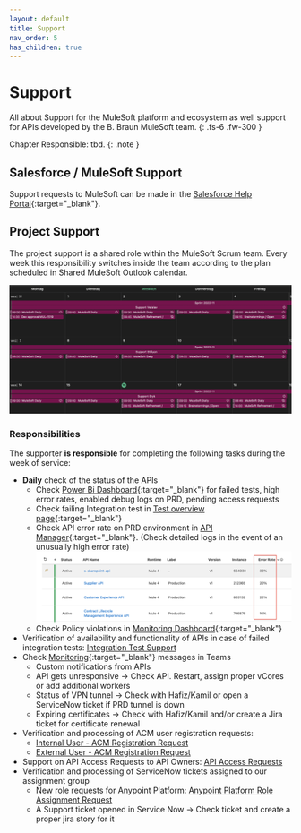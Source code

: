 ```yaml
---
layout: default
title: Support
nav_order: 5
has_children: true
---
```

# Support

All about Support for the MuleSoft platform and ecosystem as well support for APIs developed by the B. Braun MuleSoft team.
{: .fs-6 .fw-300 }

Chapter Responsible: tbd.
{: .note }

## Salesforce / MuleSoft Support
Support requests to MuleSoft can be made in the [Salesforce Help Portal](https://help.salesforce.com/s/support){:target="_blank"}. 

## Project Support
The project support is a shared role within the MuleSoft Scrum team. Every week this responsibility switches inside the team according to the plan scheduled in Shared MuleSoft Outlook calendar.

![Support Schedule](./images/ProjectSupport_Schedule.png "Support Schedule")

### Responsibilities
The supporter **is responsible** for completing the following tasks during the week of service:

- **Daily** check of the status of the APIs
    - Check [Power Bi Dashboard](https://app.powerbi.com/groups/160574ba-b011-4d64-abe3-b167d45ac973/reports/976b77fb-5931-4a04-b2aa-a44dcb1d9928/ReportSection?experience=power-bi){:target="_blank"} for failed tests, high error rates, enabled debug logs on PRD, pending access requests
    - Check failing Integration test in [Test overview page](https://pages.code.bbraun.io/IT-BS-MuleSoft/integration-test-overview-page/){:target="_blank"}
    - Check API error rate on PRD environment in [API Manager](https://eu1.anypoint.mulesoft.com/apimanager/b-braun/#/organizations/cb729472-528f-4190-9f6f-01c272917b9e/environments/26d0bb50-4b78-4622-9a3a-0c66e6d8b07b/apis){:target="_blank"}. (Check detailed logs in the event of an unusually high error rate)
    ![Error Rate](./images/support_error_rate.png "Error Rate")
    - Check Policy violations in [Monitoring Dashboard](https://eu1.anypoint.mulesoft.com/monitoring/#/dashboard/rate-limiting-policy-violations-production){:target="_blank"}
- Verification of availability and functionality of APIs in case of failed integration tests: [Integration Test Support](./integration-test-support)
- Check [Monitoring](https://teams.microsoft.com/l/channel/19%3A4fb566a7d4a54af19ab6f0b0e98ff85d%40thread.tacv2/07_Monitoring?groupId=2512783f-0f9a-44c4-9370-85d63ddf131b&tenantId=15d1bef2-0a6a-46f9-be4c-023279325e51){:target="_blank"} messages in Teams
    - Custom notifications from APIs
    - API gets unresponsive → Check API. Restart, assign proper vCores or add additional workers
    - Status of VPN tunnel → Check with Hafiz/Kamil or open a ServiceNow ticket if PRD tunnel is down 
    - Expiring certificates → Check with Hafiz/Kamil and/or create a Jira ticket for certificate renewal
- Verification and processing of ACM user registration requests: 
    - [Internal User - ACM Registration Request](./acm-internal-registration)
    - [External User - ACM Registration Request](./acm-external-registration)
- Support on API Access Requests to API Owners: [API Access Requests](./api-access-requests)
- Verification and processing of ServiceNow tickets assigned to our assignment group
    - New role requests for Anypoint Platform: [Anypoint Platform Role Assignment Request](./ap-role-assignment)
    - A Support ticket opened in Service Now → Check ticket and create a proper jira story for it

